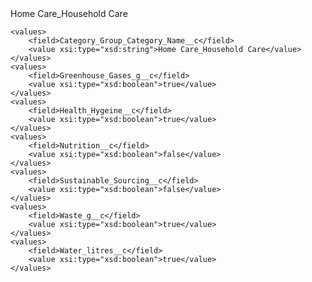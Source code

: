<?xml version="1.0" encoding="UTF-8"?>
<CustomMetadata xmlns="http://soap.sforce.com/2006/04/metadata" xmlns:xsi="http://www.w3.org/2001/XMLSchema-instance" xmlns:xsd="http://www.w3.org/2001/XMLSchema">
    <label>Home Care_Household Care</label>
    
    <values>
        <field>Category_Group_Category_Name__c</field>
        <value xsi:type="xsd:string">Home Care_Household Care</value>
    </values>
    <values>
        <field>Greenhouse_Gases_g__c</field>
        <value xsi:type="xsd:boolean">true</value>
    </values>
    <values>
        <field>Health_Hygeine__c</field>
        <value xsi:type="xsd:boolean">true</value>
    </values>
    <values>
        <field>Nutrition__c</field>
        <value xsi:type="xsd:boolean">false</value>
    </values>
    <values>
        <field>Sustainable_Sourcing__c</field>
        <value xsi:type="xsd:boolean">false</value>
    </values>
    <values>
        <field>Waste_g__c</field>
        <value xsi:type="xsd:boolean">true</value>
    </values>
    <values>
        <field>Water_litres__c</field>
        <value xsi:type="xsd:boolean">true</value>
    </values>
</CustomMetadata>
